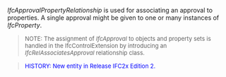 _IfcApprovalPropertyRelationship_ is used for associating an approval to properties. A single approval might be given to one or many instances of _IfcProperty_.

> <font size="-1">NOTE: The assignment of <i>IfcApproval</i> to objects
		  and property sets is handled in the IfcControlExtension by introducing an
		  <i>IfcRelAssociatesApproval</i> relationship class.</font>
>

> <font size="-1" color="#0000FF">HISTORY: New entity in Release IFC2x Edition 2.</font>
>